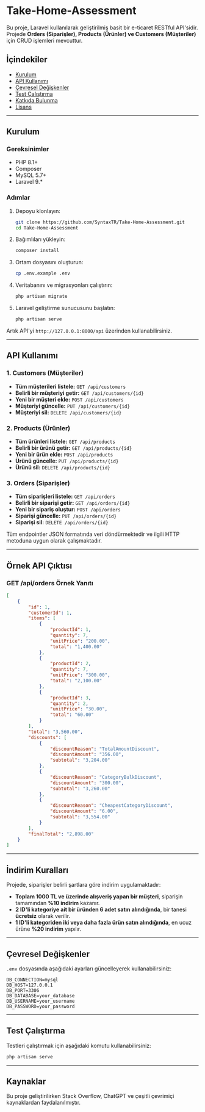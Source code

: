 # Take-Home-Assessment

Bu proje, Laravel kullanılarak geliştirilmiş basit bir e-ticaret RESTful API'sidir. Projede **Orders (Siparişler), Products (Ürünler) ve Customers (Müşteriler)** için CRUD işlemleri mevcuttur.

## İçindekiler
- [Kurulum](#kurulum)
- [API Kullanımı](#api-kullanimi)
- [Çevresel Değişkenler](#çevresel-degiskenler)
- [Test Çalıştırma](#test-calistirma)
- [Katkıda Bulunma](#katkida-bulunma)
- [Lisans](#lisans)

---

## Kurulum

### Gereksinimler
- PHP 8.1+
- Composer
- MySQL 5.7+
- Laravel 9.*

### Adımlar
1. Depoyu klonlayın:
   ```sh
   git clone https://github.com/SyntaxTR/Take-Home-Assessment.git
   cd Take-Home-Assessment
   ```
2. Bağımlıları yükleyin:
   ```sh
   composer install
   ```
3. Ortam dosyasını oluşturun:
   ```sh
   cp .env.example .env
   ```
4. Veritabanını ve migrasyonları çalıştırın:
   ```sh
   php artisan migrate
   ```
5. Laravel geliştirme sunucusunu başlatın:
   ```sh
   php artisan serve
   ```

Artık API'yi `http://127.0.0.1:8000/api` üzerinden kullanabilirsiniz.

---

## API Kullanımı

### 1. Customers (Müşteriler)
- **Tüm müşterileri listele:** `GET /api/customers`
- **Belirli bir müşteriyi getir:** `GET /api/customers/{id}`
- **Yeni bir müşteri ekle:** `POST /api/customers`
- **Müşteriyi güncelle:** `PUT /api/customers/{id}`
- **Müşteriyi sil:** `DELETE /api/customers/{id}`

### 2. Products (Ürünler)
- **Tüm ürünleri listele:** `GET /api/products`
- **Belirli bir ürünü getir:** `GET /api/products/{id}`
- **Yeni bir ürün ekle:** `POST /api/products`
- **Ürünü güncelle:** `PUT /api/products/{id}`
- **Ürünü sil:** `DELETE /api/products/{id}`

### 3. Orders (Siparişler)
- **Tüm siparişleri listele:** `GET /api/orders`
- **Belirli bir siparişi getir:** `GET /api/orders/{id}`
- **Yeni bir sipariş oluştur:** `POST /api/orders`
- **Siparişi güncelle:** `PUT /api/orders/{id}`
- **Siparişi sil:** `DELETE /api/orders/{id}`

Tüm endpointler JSON formatında veri döndürmektedir ve ilgili HTTP metoduna uygun olarak çalışmaktadır.

---

## Örnek API Çıktısı
### GET /api/orders Örnek Yanıtı
```json
[
    {
        "id": 1,
        "customerId": 1,
        "items": [
            {
                "productId": 1,
                "quantity": 7,
                "unitPrice": "200.00",
                "total": "1,400.00"
            },
            {
                "productId": 2,
                "quantity": 7,
                "unitPrice": "300.00",
                "total": "2,100.00"
            },
            {
                "productId": 3,
                "quantity": 2,
                "unitPrice": "30.00",
                "total": "60.00"
            }
        ],
        "total": "3,560.00",
        "discounts": [
            {
                "discountReason": "TotalAmountDiscount",
                "discountAmount": "356.00",
                "subtotal": "3,204.00"
            },
            {
                "discountReason": "CategoryBulkDiscount",
                "discountAmount": "300.00",
                "subtotal": "3,260.00"
            },
            {
                "discountReason": "CheapestCategoryDiscount",
                "discountAmount": "6.00",
                "subtotal": "3,554.00"
            }
        ],
        "finalTotal": "2,898.00"
    }
]
```

---
## İndirim Kuralları
Projede, siparişler belirli şartlara göre indirim uygulamaktadır:
- **Toplam 1000 TL ve üzerinde alışveriş yapan bir müşteri**, siparişin tamamından **%10 indirim** kazanır.
- **2 ID'li kategoriye ait bir üründen 6 adet satın alındığında**, bir tanesi **ücretsiz** olarak verilir.
- **1 ID'li kategoriden iki veya daha fazla ürün satın alındığında**, en ucuz ürüne **%20 indirim** yapılır.

---


## Çevresel Değişkenler
`.env` dosyasında aşağıdaki ayarları güncelleyerek kullanabilirsiniz:
```env
DB_CONNECTION=mysql
DB_HOST=127.0.0.1
DB_PORT=3306
DB_DATABASE=your_database
DB_USERNAME=your_username
DB_PASSWORD=your_password
```

---

## Test Çalıştırma
Testleri çalıştırmak için aşağıdaki komutu kullanabilirsiniz:
```sh
php artisan serve
```

---

## Kaynaklar

Bu proje geliştirilirken Stack Overflow, ChatGPT ve çeşitli çevrimiçi kaynaklardan faydalanılmıştır.
